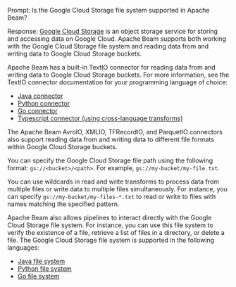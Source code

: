 Prompt:
Is the Google Cloud Storage file system supported in Apache Beam?

Response:
[Google Cloud Storage](https://cloud.google.com/storage) is an object storage service for storing and accessing data on Google Cloud. Apache Beam supports both working with the Google Cloud Storage file system and reading data from and writing data to Google Cloud Storage buckets.

Apache Beam has a built-in TextIO connector for reading data from and writing data to Google Cloud Storage buckets. For more information, see the TextIO connector documentation for your programming language of choice:
* [Java connector](https://beam.apache.org/releases/javadoc/current/org/apache/beam/sdk/io/TextIO.html)
* [Python connector](https://beam.apache.org/releases/pydoc/current/apache_beam.io.textio.html)
* [Go connector](https://pkg.go.dev/github.com/cd-paliv/beam-fork/sdks/v3/go/pkg/beam/io/textio)
* [Typescript connector (using cross-language transforms)](https://github.com/apache/beam/blob/master/sdks/typescript/src/apache_beam/io/textio.ts)

The Apache Beam AvroIO, XMLIO, TFRecordIO, and ParquetIO connectors also support reading data from and writing data to different file formats within Google Cloud Storage buckets.

You can specify the Google Cloud Storage file path using the following format: `gs://<bucket>/<path>`. For example, `gs://my-bucket/my-file.txt`.

You can use wildcards in read and write transforms to process data from multiple files or write data to multiple files simultaneously. For instance, you can specify `gs://my-bucket/my-files-*.txt` to read or write to files with names matching the specified pattern.

Apache Beam also allows pipelines to interact directly with the Google Cloud Storage file system. For instance, you can use this file system to verify the existence of a file, retrieve a list of files in a directory, or delete a file. The Google Cloud Storage file system is supported in the following languages:
* [Java file system](https://beam.apache.org/releases/javadoc/current/org/apache/beam/sdk/extensions/gcp/storage/GcsFileSystemRegistrar.html)
* [Python file system](https://beam.apache.org/releases/pydoc/current/apache_beam.io.gcp.gcsfilesystem.html)
* [Go file system](https://pkg.go.dev/github.com/cd-paliv/beam-fork/sdks/v3/go/pkg/beam/io/filesystem/gcs)
